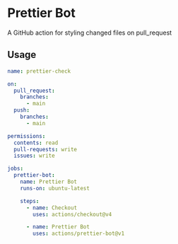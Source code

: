 # Prettier Bot

A GitHub action for styling changed files on pull_request 

## Usage


```yml
name: prettier-check

on:
  pull_request:
    branches:
      - main
  push:
    branches:
      - main

permissions:
  contents: read
  pull-requests: write
  issues: write

jobs:
  prettier-bot:
    name: Prettier Bot
    runs-on: ubuntu-latest

    steps:
      - name: Checkout
        uses: actions/checkout@v4

      - name: Prettier Bot
        uses: actions/prettier-bot@v1
```
